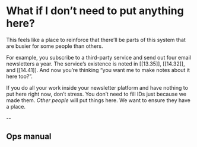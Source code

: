 # What if I don’t need to put anything here?

This feels like a place to reinforce that there’ll be parts of this system that are busier for some people than others.

For example, you subscribe to a third-party service and send out four email newsletters a year. The service’s existence is noted in [[13.35]], [[14.32]], and [[14.41]]. And now you’re thinking “you want me to make notes about it here too?”.

If you do all your work inside your newsletter platform and have nothing to put here right now, don’t stress. You don’t need to fill IDs just because we made them. _Other people_ will put things here. We want to ensure they have a place.

--

## Ops manual

